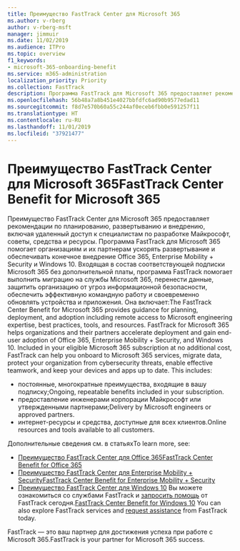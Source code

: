 ```yaml
---
title: Преимущество FastTrack Center для Microsoft 365
ms.author: v-rberg
author: v-rberg-msft
manager: jimmuir
ms.date: 11/02/2019
ms.audience: ITPro
ms.topic: overview
f1_keywords:
- microsoft-365-onboarding-benefit
ms.service: m365-administration
localization_priority: Priority
ms.collection: FastTrack
description: Программа FastTrack для Microsoft 365 предоставляет рекомендации по планированию, развертыванию и внедрению, включая удаленный доступ к специалистам по разработке Майкрософт, советы, средства и ресурсы. Программа FastTrack для Microsoft 365 помогает организациям и их партнерам ускорять развертывание и обеспечивать конечное внедрение Office 365, Windows 10 и Enterprise Mobility + Security.
ms.openlocfilehash: 56b48a7a8b451e4027bbfdfc6ad90b9577edad11
ms.sourcegitcommit: f8d7e570b60a55c244af0eceb6fbb0e591257f11
ms.translationtype: HT
ms.contentlocale: ru-RU
ms.lasthandoff: 11/01/2019
ms.locfileid: "37921477"
---
```

# <a name="fasttrack-center-benefit-for-microsoft-365"></a><span data-ttu-id="b7b75-104">Преимущество FastTrack Center для Microsoft 365</span><span class="sxs-lookup"><span data-stu-id="b7b75-104">FastTrack Center Benefit for Microsoft 365</span></span>

<span data-ttu-id="b7b75-p102">Преимущество FastTrack Center для Microsoft 365 предоставляет рекомендации по планированию, развертыванию и внедрению, включая удаленный доступ к специалистам по разработке Майкрософт, советы, средства и ресурсы. Программа FastTrack для Microsoft 365 помогает организациям и их партнерам ускорять развертывание и обеспечивать конечное внедрение Office 365, Enterprise Mobility + Security и Windows 10. Входящая в состав соответствующей подписки Microsoft 365 без дополнительной платы, программа FastTrack помогает выполнить миграцию на службы Microsoft 365, перенести данные, защитить организацию от угроз информационной безопасности, обеспечить эффективную командную работу и своевременно обновлять устройства и приложения. Она включает:</span><span class="sxs-lookup"><span data-stu-id="b7b75-p102">The FastTrack Center Benefit for Microsoft 365 provides guidance for planning, deployment, and adoption including remote access to Microsoft engineering expertise, best practices, tools, and resources. FastTrack for Microsoft 365 helps organizations and their partners accelerate deployment and gain end-user adoption of Office 365, Enterprise Mobility + Security, and Windows 10. Included in your eligible Microsoft 365 subscription at no additional cost, FastTrack can help you onboard to Microsoft 365 services, migrate data, protect your organization from cybersecurity threats, enable effective teamwork, and keep your devices and apps up to date. This includes:</span></span>

- <span data-ttu-id="b7b75-109">постоянные, многократные преимущества, входящие в вашу подписку;</span><span class="sxs-lookup"><span data-stu-id="b7b75-109">Ongoing, repeatable benefits included in your subscription.</span></span>
- <span data-ttu-id="b7b75-110">предоставление инженерами корпорации Майкрософт или утвержденными партнерами;</span><span class="sxs-lookup"><span data-stu-id="b7b75-110">Delivery by Microsoft engineers or approved partners.</span></span>
- <span data-ttu-id="b7b75-111">интернет-ресурсы и средства, доступные для всех клиентов.</span><span class="sxs-lookup"><span data-stu-id="b7b75-111">Online resources and tools available to all customers.</span></span>
  
<span data-ttu-id="b7b75-112">Дополнительные сведения см. в статьях</span><span class="sxs-lookup"><span data-stu-id="b7b75-112">To learn more, see:</span></span>

- [<span data-ttu-id="b7b75-113">Преимущество FastTrack Center для Office 365</span><span class="sxs-lookup"><span data-stu-id="b7b75-113">FastTrack Center Benefit for Office 365</span></span>](O365-fasttrack-benefit-for-office-365.md) 
- [<span data-ttu-id="b7b75-114">Преимущество FastTrack Center для Enterprise Mobility + Security</span><span class="sxs-lookup"><span data-stu-id="b7b75-114">FastTrack Center Benefit for Enterprise Mobility + Security</span></span>](EMS-fasttrack-benefit-for-EMS.md)
- <span data-ttu-id="b7b75-115">[Преимущество FastTrack Center для Windows 10](Win-10-fasttrack-benefit-for-Windows-10.md) Вы можете ознакомиться со службами FastTrack и [запросить помощь](https://go.microsoft.com/fwlink/p/?LinkId=2003903) от FastTrack сегодня.</span><span class="sxs-lookup"><span data-stu-id="b7b75-115">[FastTrack Center Benefit for Windows 10](Win-10-fasttrack-benefit-for-Windows-10.md) You can also explore FastTrack services and [request assistance](https://go.microsoft.com/fwlink/p/?LinkId=2003903) from FastTrack today.</span></span>

<span data-ttu-id="b7b75-116">FastTrack — это ваш партнер для достижения успеха при работе с Microsoft 365.</span><span class="sxs-lookup"><span data-stu-id="b7b75-116">FastTrack is your partner for Microsoft 365 success.</span></span>
  
  

 